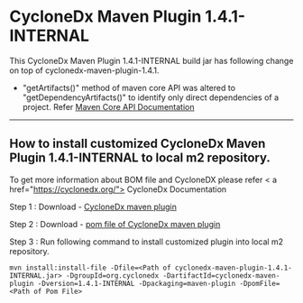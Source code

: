 # CycloneDx Maven Plugin 1.4.1-INTERNAL

This CycloneDx Maven Plugin 1.4.1-INTERNAL build jar has following change on top of cyclonedx-maven-plugin-1.4.1.

-  "getArtifacts()" method of maven core API was altered to "getDependencyArtifacts()" to identify only direct 
   dependencies of a project. Refer  <a href="https://maven.apache.org/ref/3.5.0/maven-core/apidocs/org/apache/maven/project/MavenProject.html#getDependencyArtifacts()">Maven Core API Documentation</a>

---

## How to install customized CycloneDx Maven Plugin 1.4.1-INTERNAL to local m2 repository. 

To get more information about BOM file and CycloneDX please refer < a href="https://cyclonedx.org/"> CycloneDx Documentation </a>

Step 1 : Download - <a href="https://github.com/wso2/security-tools/blob/master/external/cyclonedx-maven-plugin/distribution/cyclonedx-maven-plugin-1.4.1-INTERNAL.jar"> CycloneDx maven plugin </a>

Step 2 : Download - <a href="https://github.com/wso2/security-tools/blob/master/external/cyclonedx-maven-plugin/cyclonedx-maven-plugin-1.4.1/pom.xml"> pom file of CycloneDx maven plugin </a>

Step 3 : Run following command to install customized plugin into local m2 repository.

```
mvn install:install-file -Dfile=<Path of cyclonedx-maven-plugin-1.4.1-INTERNAL.jar> -DgroupId=org.cyclonedx -DartifactId=cyclonedx-maven-plugin -Dversion=1.4.1-INTERNAL -Dpackaging=maven-plugin -DpomFile=<Path of Pom File>
```